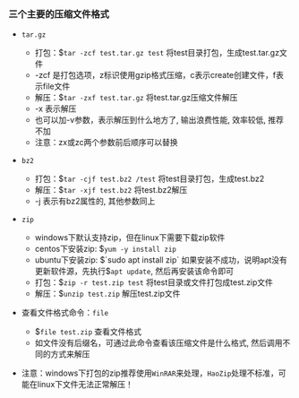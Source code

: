 ### 三个主要的压缩文件格式

- `tar.gz`
    * 打包：$`tar -zcf test.tar.gz test` 将test目录打包，生成test.tar.gz文件
    * -zcf 是打包选项，z标识使用gzip格式压缩，c表示create创建文件，f表示file文件
    * 解压：$`tar -zxf test.tar.gz` 将test.tar.gz压缩文件解压
    * -x 表示解压
    * 也可以加-v参数，表示解压到什么地方了, 输出浪费性能, 效率较低, 推荐不加
    * 注意：zx或zc两个参数前后顺序可以替换
- `bz2`
    * 打包：$`tar -cjf test.bz2 /test` 将test目录打包，生成test.bz2
    * 解压：$`tar -xjf test.bz2` 将test.bz2解压
    * -j 表示有bz2属性的, 其他参数同上

- `zip`
    * windows下默认支持zip，但在linux下需要下载zip软件
    * centos下安装zip: $`yum -y install zip`
    * ubuntu下安装zip: $`sudo apt install zip` 如果安装不成功，说明apt没有更新软件源，先执行$`apt update`, 然后再安装该命令即可
    * 打包：$`zip -r test.zip test` 将test目录或文件打包成test.zip文件
    * 解压：$`unzip test.zip` 解压test.zip文件

- 查看文件格式命令：`file`
    * $`file test.zip` 查看文件格式
    * 如文件没有后缀名，可通过此命令查看该压缩文件是什么格式, 然后调用不同的方式来解压

- 注意：windows下打包的zip推荐使用`WinRAR`来处理，`HaoZip`处理不标准，可能在linux下文件无法正常解压！